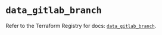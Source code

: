 # `data_gitlab_branch`

Refer to the Terraform Registry for docs: [`data_gitlab_branch`](https://registry.terraform.io/providers/gitlabhq/gitlab/18.2.0/docs/data-sources/branch).
